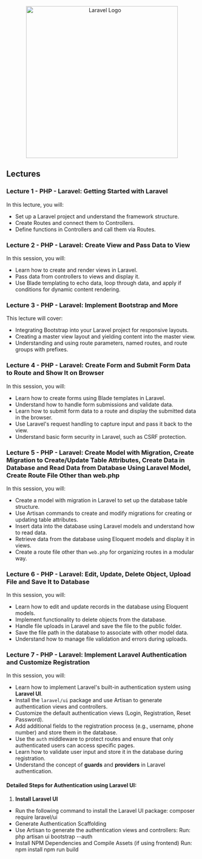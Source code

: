 <p align="center"><a href="https://edu.abidingtech.com" target="_blank"><img src="https://edu.abidingtech.com/assets/img/atcelogo.png" width="400" alt="Laravel Logo"></a></p>

## Lectures

### Lecture 1 - PHP - Laravel: Getting Started with Laravel  
In this lecture, you will:
- Set up a Laravel project and understand the framework structure.
- Create Routes and connect them to Controllers.
- Define functions in Controllers and call them via Routes.

### Lecture 2 - PHP - Laravel: Create View and Pass Data to View  
In this session, you will:
- Learn how to create and render views in Laravel.
- Pass data from controllers to views and display it.
- Use Blade templating to echo data, loop through data, and apply if conditions for dynamic content rendering.

### Lecture 3 - PHP - Laravel: Implement Bootstrap and More  
This lecture will cover:
- Integrating Bootstrap into your Laravel project for responsive layouts.
- Creating a master view layout and yielding content into the master view.
- Understanding and using route parameters, named routes, and route groups with prefixes.

### Lecture 4 - PHP - Laravel: Create Form and Submit Form Data to Route and Show It on Browser  
In this session, you will:
- Learn how to create forms using Blade templates in Laravel.
- Understand how to handle form submissions and validate data.
- Learn how to submit form data to a route and display the submitted data in the browser.
- Use Laravel's request handling to capture input and pass it back to the view.
- Understand basic form security in Laravel, such as CSRF protection.

### Lecture 5 - PHP - Laravel: Create Model with Migration, Create Migration to Create/Update Table Attributes, Create Data in Database and Read Data from Database Using Laravel Model, Create Route File Other than web.php  
In this session, you will:
- Create a model with migration in Laravel to set up the database table structure.
- Use Artisan commands to create and modify migrations for creating or updating table attributes.
- Insert data into the database using Laravel models and understand how to read data.
- Retrieve data from the database using Eloquent models and display it in views.
- Create a route file other than `web.php` for organizing routes in a modular way.

### Lecture 6 - PHP - Laravel: Edit, Update, Delete Object, Upload File and Save It to Database  
In this session, you will:
- Learn how to edit and update records in the database using Eloquent models.
- Implement functionality to delete objects from the database.
- Handle file uploads in Laravel and save the file to the public folder.
- Save the file path in the database to associate with other model data.
- Understand how to manage file validation and errors during uploads.

### Lecture 7 - PHP - Laravel: Implement Laravel Authentication and Customize Registration  
In this session, you will:
- Learn how to implement Laravel's built-in authentication system using **Laravel UI**.
- Install the `laravel/ui` package and use Artisan to generate authentication views and controllers.
- Customize the default authentication views (Login, Registration, Reset Password).
- Add additional fields to the registration process (e.g., username, phone number) and store them in the database.
- Use the `auth` middleware to protect routes and ensure that only authenticated users can access specific pages.
- Learn how to validate user input and store it in the database during registration.
- Understand the concept of **guards** and **providers** in Laravel authentication.

#### Detailed Steps for Authentication using Laravel UI:

1. **Install Laravel UI**  
  - Run the following command to install the Laravel UI package:
    composer require laravel/ui
  - Generate Authentication Scaffolding
  - Use Artisan to generate the authentication views and controllers:
    Run:
    php artisan ui bootstrap --auth
  - Install NPM Dependencies and Compile Assets (if using frontend)
    Run:
    npm install
    npm run build
